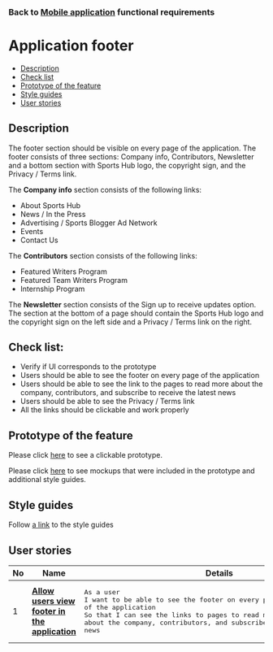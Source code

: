 ### Back to [Mobile application](/sports_hub_portal/mobile_application_features/mobile_application_features_list/) functional requirements

# Application footer

- [Description](#description)
- [Check list](#check-list)
- [Prototype of the feature](#prototype-of-the-feature)
- [Style guides](#style-guides)
- [User stories](#user-stories)

## Description

The footer section should be visible on every page of the application. The footer consists of three sections: Company info, Contributors, Newsletter and a bottom section with Sports Hub logo, the copyright sign, and the Privacy / Terms link.

The <b>Company info</b> section consists of the following links:
  - About Sports Hub
  - News / In the Press
  - Advertising / Sports Blogger Ad Network
  - Events
  - Contact Us

The <b>Contributors</b> section consists of the following links:
- Featured Writers Program
- Featured Team Writers Program
- Internship Program

The <b>Newsletter</b> section consists of the Sign up to receive updates option.
The section at the bottom of a page should contain the Sports Hub logo and the copyright sign on the left side and a Privacy / Terms link on the right.

## Check list:

  - Verify if UI corresponds to the prototype
  - Users should be able to see the footer on every page of the application
  - Users should be able to see the link to the pages to read more about the company, contributors, and subscribe to receive the latest news
  - Users should be able to see the Privacy / Terms link
  - All the links should be clickable and work properly

## Prototype of the feature

Please click [here](https://www.figma.com/proto/JVDTph8VY9Ye7kz8BTDxhJ/1-Sports-Hub-General-Prototype?page-id=0%3A5852&node-id=0%3A7481&viewport=-1637%2C-969%2C0.37520089745521545&scaling=scale-down) to see a clickable prototype.

Please click [here](https://www.figma.com/file/egXgh8BYD7Xaa0JeMNhv9R/Manage-advertisements?node-id=0%3A1075) to see mockups that were included in the prototype and additional style guides.

## Style guides

Follow [a link](https://www.figma.com/proto/0zkkf5WC77OSpvyD6YXpFE/Style-guides?page-id=0%3A1&node-id=19%3A5368&viewport=266%2C48%2C0.54&scaling=min-zoom&starting-point-node-id=19%3A5368) to the style guides

## User stories

No           |      Name     |   Details
------------ | ------------- | -------------
1 |[**Allow users view footer in the application**](/sports_hub_portal/mobile_application_features/application_footer/user_stories/view_application_footer)|<pre>As a user</br>I want to be able to see the footer on every page of the application</br>So that I can see the links to pages to read more about the company, contributors, and subscribe to receive the latest news</pre>
